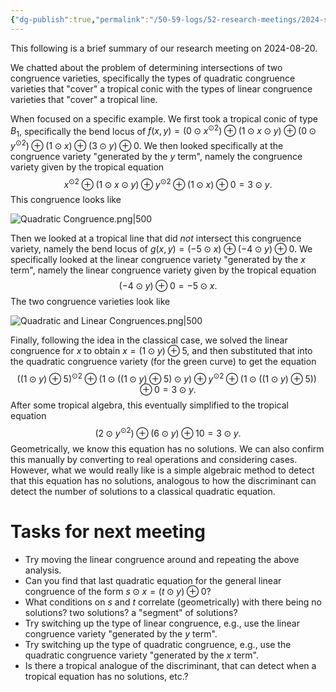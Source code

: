```yaml
---
{"dg-publish":true,"permalink":"/50-59-logs/52-research-meetings/2024-summer/reu-meeting-2024-08-20/","updated":"2024-08-20T11:08:20-07:00"}
---
```


This following is a brief summary of our research meeting on 2024-08-20.

We chatted about the problem of determining intersections of two congruence varieties, specifically the types of quadratic congruence varieties that "cover" a tropical conic with the types of linear congruence varieties that "cover" a tropical line.

When focused on a specific example. We first took a tropical conic of type $B_1$, specifically the bend locus of $f(x,y)=(0\odot x^{\odot 2})\oplus (1\odot x\odot y)\oplus (0\odot y^{\odot 2})\oplus (1\odot x)\oplus (3\odot y)\oplus 0$. We then looked specifically at the congruence variety "generated by the $y$ term", namely the congruence variety given by the tropical equation
$$x^{\odot 2}\oplus (1\odot x\odot y)\oplus y^{\odot 2}\oplus (1\odot x)\oplus 0=3\odot y.$$
This congruence looks like

![Quadratic Congruence.png|500](/img/user/00-09%20Meta/01%20Images/Quadratic%20Congruence.png)

Then we looked at a tropical line that did *not* intersect this congruence variety, namely the bend locus of $g(x,y)=(-5\odot x)\oplus (-4\odot y)\oplus 0$. We specifically looked at the linear congruence variety "generated by the $x$ term", namely the linear congruence variety given by the tropical equation
$$(-4\odot y)\oplus 0=-5\odot x.$$
The two congruence varieties look like

![Quadratic and Linear Congruences.png|500](/img/user/00-09%20Meta/01%20Images/Quadratic%20and%20Linear%20Congruences.png)

Finally, following the idea in the classical case, we solved the linear congruence for $x$ to obtain $x=(1\odot y)\oplus 5$, and then substituted that into the quadratic congruence variety (for the green curve) to get the equation
$$((1\odot y)\oplus 5)^{\odot 2}\oplus (1\odot ((1\odot y)\oplus 5)\odot y)\oplus y^{\odot 2}\oplus (1\odot ((1\odot y)\oplus 5))\oplus 0=3\odot y.$$
After some tropical algebra, this eventually simplified to the tropical equation
$$(2\odot y^{\odot 2})\oplus (6\odot y)\oplus 10=3\odot y.$$
Geometrically, we know this equation has no solutions. We can also confirm this manually by converting to real operations and considering cases. However, what we would really like is a simple algebraic method to detect that this equation has no solutions, analogous to how the discriminant can detect the number of solutions to a classical quadratic equation.


# Tasks for next meeting

- Try moving the linear congruence around and repeating the above analysis.
- Can you find that last quadratic equation for the general linear congruence of the form $s\odot x = (t\odot y)\oplus 0$?
- What conditions on $s$ and $t$ correlate (geometrically) with there being no solutions? two solutions?  a "segment" of solutions?
- Try switching up the type of linear congruence, e.g., use the linear congruence variety "generated by the $y$ term".
- Try switching up the type of quadratic congruence, e.g., use the quadratic congruence variety "generated by the $x$ term".
- Is there a tropical analogue of the discriminant, that can detect when a tropical equation has no solutions, etc.?